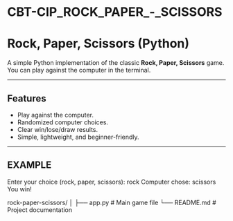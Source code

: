 # CBT-CIP_ROCK_PAPER_-_SCISSORS

# Rock, Paper, Scissors (Python)

A simple Python implementation of the classic **Rock, Paper, Scissors** game.  
You can play against the computer in the terminal.

---

## Features
- Play against the computer.
- Randomized computer choices.
- Clear win/lose/draw results.
- Simple, lightweight, and beginner-friendly.

---

## EXAMPLE
Enter your choice (rock, paper, scissors): rock
Computer chose: scissors
You win!

rock-paper-scissors/
│
├── app.py         # Main game file
└── README.md       # Project documentation
